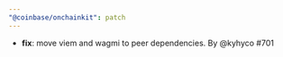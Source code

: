 ```yaml
---
"@coinbase/onchainkit": patch
---
```


- **fix**: move viem and wagmi to peer dependencies. By @kyhyco #701
